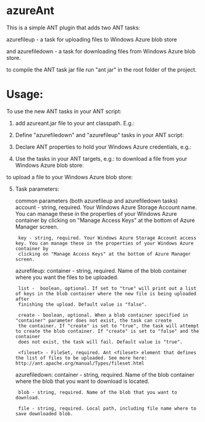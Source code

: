 azureAnt
========

This is a simple ANT plugin that adds two ANT tasks:

azurefileup - a task for uploading files to Windows Azure blob store 

and 
azurefiledown - a task for downloading files from Windows Azure blob store. 

to compile the ANT task jar file run "ant jar" in the root folder of the project.

Usage:
========
To use the new ANT tasks in your ANT script:

1. add azureant.jar file to your ant classpath. E.g.: 

    <path id="java.myproject.classpath">
        <pathelement location="${build.classes}"/>
        <fileset dir="somefolder">
        	<include name="azureant.jar" />
        </fileset>    	
    </path>
    
2. Define "azurefiledown" and "azurefileup" tasks in your ANT script:

<taskdef name="azurefileup" classname="org.citybot.ant.AzureBlobFileUpload" >
     	<classpath>
			<path refid="java.myproject.classpath" />
		</classpath>
</taskdef>

<taskdef name="azurefiledown" classname="org.citybot.ant.AzureBlobFileDownload" >
       	<classpath>
			<path refid="java.myproject.classpath" />
		</classpath>
</taskdef>   

3. Declare ANT properties to hold your Windows Azure credentials, e.g.:

	<property name="azure.key" value="averylongsequenceofcharactersthatisyourazurekey" />
	<property name="azure.account" value="azureant" />
	<property name="azure.container" value="testfiles" />
	

4. Use the tasks in your ANT targets, e.g.: 
to download a file from your Windows Azure blob store:

<azurefiledown file="testfiles/azureanttest_download.txt" blob="azureanttest.txt" 
container="${azure.container}" account="${azure.account}" key="${azure.key}"/>

to upload a file to your Windows Azure blob store:

<azurefileup container="${azure.container}" list="true" create="true" account="${azure.account}" key="${azure.key}">
    <fileset dir="${env.HOME}/somefilesIwantToUpload" includes="*" />
</azurefileup>


5. Task parameters:

    common parameters (both azurefileup and azurefiledown tasks)
        account - string, required. Your Windows Azure Storage Account name. You can manage these in the properties of your Windows Azure container by
        clicking on "Manage Access Keys" at the bottom of Azure Manager screen.
        
        key - string, required. Your Windows Azure Storage Account access key. You can manage these in the properties of your Windows Azure container by
        clicking on "Manage Access Keys" at the bottom of Azure Manager screen.
    
    azurefileup:
        container - string, required. Name of the blob container where you want the files to be uploaded.
        
        list -  boolean, optional. If set to "true" will print out a list of keys in the blob container where the new file is being uploaded after 
        finishing the upload. Default value is "false".
        
        create - boolean, optional. When a blob container specified in "container" parameter does not exist, the task can create
        the container. If "create" is set to "true", the task will attempt to create the blob container. If "create" is set to "false" and the container
        does not exist, the task will fail. Default value is "true".
        
        <fileset> - FileSet, required. Ant <fileset> element that defines the list of files to be uploaded. See more here: http://ant.apache.org/manual/Types/fileset.html
        
    azurefiledown:
        container - string, required. Name of the blob container where the blob that you want to download is located.
        
        blob - string, required. Name of the blob that you want to download.
        
        file - string, required. Local path, including file name where to save downloaded blob.

        
        
        
        
